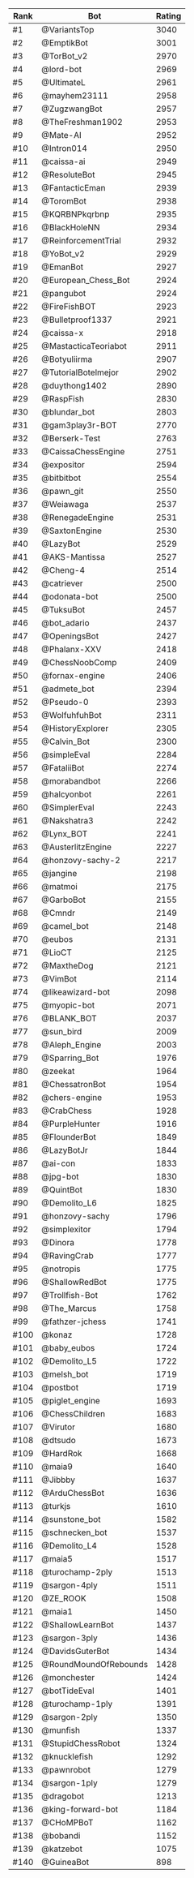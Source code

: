 Rank|Bot|Rating
---|---|---
#1|@VariantsTop|3040
#2|@EmptikBot|3001
#3|@TorBot_v2|2970
#4|@lord-bot|2969
#5|@UltimateL|2961
#6|@mayhem23111|2958
#7|@ZugzwangBot|2957
#8|@TheFreshman1902|2953
#9|@Mate-AI|2952
#10|@Intron014|2950
#11|@caissa-ai|2949
#12|@ResoluteBot|2945
#13|@FantacticEman|2939
#14|@ToromBot|2938
#15|@KQRBNPkqrbnp|2935
#16|@BlackHoleNN|2934
#17|@ReinforcementTrial|2932
#18|@YoBot_v2|2929
#19|@EmanBot|2927
#20|@European_Chess_Bot|2924
#21|@pangubot|2924
#22|@FireFishBOT|2923
#23|@Bulletproof1337|2921
#24|@caissa-x|2918
#25|@MastacticaTeoriabot|2911
#26|@Botyuliirma|2907
#27|@TutorialBotelmejor|2902
#28|@duythong1402|2890
#29|@RaspFish|2830
#30|@blundar_bot|2803
#31|@gam3play3r-BOT|2770
#32|@Berserk-Test|2763
#33|@CaissaChessEngine|2751
#34|@expositor|2594
#35|@bitbitbot|2554
#36|@pawn_git|2550
#37|@Weiawaga|2537
#38|@RenegadeEngine|2531
#39|@SaxtonEngine|2530
#40|@LazyBot|2529
#41|@AKS-Mantissa|2527
#42|@Cheng-4|2514
#43|@catriever|2500
#44|@odonata-bot|2500
#45|@TuksuBot|2457
#46|@bot_adario|2437
#47|@OpeningsBot|2427
#48|@Phalanx-XXV|2418
#49|@ChessNoobComp|2409
#50|@fornax-engine|2406
#51|@admete_bot|2394
#52|@Pseudo-0|2393
#53|@WolfuhfuhBot|2311
#54|@HistoryExplorer|2305
#55|@Calvin_Bot|2300
#56|@simpleEval|2284
#57|@FataliiBot|2274
#58|@morabandbot|2266
#59|@halcyonbot|2261
#60|@SimplerEval|2243
#61|@Nakshatra3|2242
#62|@Lynx_BOT|2241
#63|@AusterlitzEngine|2227
#64|@honzovy-sachy-2|2217
#65|@jangine|2198
#66|@matmoi|2175
#67|@GarboBot|2155
#68|@Cmndr|2149
#69|@camel_bot|2148
#70|@eubos|2131
#71|@LioCT|2125
#72|@MaxtheDog|2121
#73|@VimBot|2114
#74|@likeawizard-bot|2098
#75|@myopic-bot|2071
#76|@BLANK_BOT|2037
#77|@sun_bird|2009
#78|@Aleph_Engine|2003
#79|@Sparring_Bot|1976
#80|@zeekat|1964
#81|@ChessatronBot|1954
#82|@chers-engine|1953
#83|@CrabChess|1928
#84|@PurpleHunter|1916
#85|@FlounderBot|1849
#86|@LazyBotJr|1844
#87|@ai-con|1833
#88|@jpg-bot|1830
#89|@QuintBot|1830
#90|@Demolito_L6|1825
#91|@honzovy-sachy|1796
#92|@simplexitor|1794
#93|@Dinora|1778
#94|@RavingCrab|1777
#95|@notropis|1775
#96|@ShallowRedBot|1775
#97|@Trollfish-Bot|1762
#98|@The_Marcus|1758
#99|@fathzer-jchess|1741
#100|@konaz|1728
#101|@baby_eubos|1724
#102|@Demolito_L5|1722
#103|@melsh_bot|1719
#104|@postbot|1719
#105|@piglet_engine|1693
#106|@ChessChildren|1683
#107|@Virutor|1680
#108|@dtsudo|1673
#109|@HardRok|1668
#110|@maia9|1640
#111|@Jibbby|1637
#112|@ArduChessBot|1636
#113|@turkjs|1610
#114|@sunstone_bot|1582
#115|@schnecken_bot|1537
#116|@Demolito_L4|1528
#117|@maia5|1517
#118|@turochamp-2ply|1513
#119|@sargon-4ply|1511
#120|@ZE_ROOK|1508
#121|@maia1|1450
#122|@ShallowLearnBot|1437
#123|@sargon-3ply|1436
#124|@DavidsGuterBot|1434
#125|@RoundMoundOfRebounds|1428
#126|@monchester|1424
#127|@botTideEval|1401
#128|@turochamp-1ply|1391
#129|@sargon-2ply|1350
#130|@munfish|1337
#131|@StupidChessRobot|1324
#132|@knucklefish|1292
#133|@pawnrobot|1279
#134|@sargon-1ply|1279
#135|@dragobot|1213
#136|@king-forward-bot|1184
#137|@CHoMPBoT|1162
#138|@bobandi|1152
#139|@katzebot|1075
#140|@GuineaBot|898
